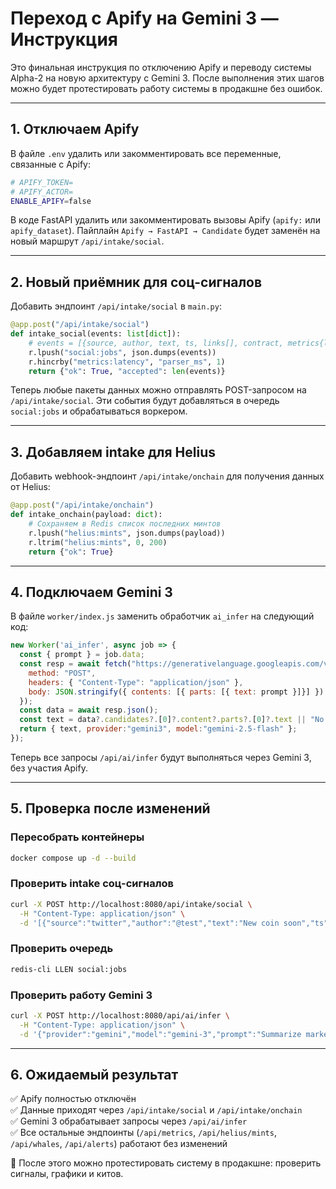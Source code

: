 # Переход с Apify на Gemini 3 — Инструкция

Это финальная инструкция по отключению Apify и переводу системы Alpha-2 на новую архитектуру с Gemini 3. После выполнения этих шагов можно будет протестировать работу системы в продакшне без ошибок.

---

## 1. Отключаем Apify

В файле `.env` удалить или закомментировать все переменные, связанные с Apify:

```bash
# APIFY_TOKEN=
# APIFY_ACTOR=
ENABLE_APIFY=false
```

В коде FastAPI удалить или закомментировать вызовы Apify (`apify:` или `apify_dataset`). Пайплайн `Apify → FastAPI → Candidate` будет заменён на новый маршрут `/api/intake/social`.

---

## 2. Новый приёмник для соц-сигналов

Добавить эндпоинт `/api/intake/social` в `main.py`:

```python
@app.post("/api/intake/social")
def intake_social(events: list[dict]):
    # events = [{source, author, text, ts, links[], contract, metrics{likes,retweets,replies}}]
    r.lpush("social:jobs", json.dumps(events))
    r.hincrby("metrics:latency", "parser_ms", 1)
    return {"ok": True, "accepted": len(events)}
```

Теперь любые пакеты данных можно отправлять POST-запросом на `/api/intake/social`. Эти события будут добавляться в очередь `social:jobs` и обрабатываться воркером.

---

## 3. Добавляем intake для Helius

Добавить webhook-эндпоинт `/api/intake/onchain` для получения данных от Helius:

```python
@app.post("/api/intake/onchain")
def intake_onchain(payload: dict):
    # Сохраняем в Redis список последних минтов
    r.lpush("helius:mints", json.dumps(payload))
    r.ltrim("helius:mints", 0, 200)
    return {"ok": True}
```

---

## 4. Подключаем Gemini 3

В файле `worker/index.js` заменить обработчик `ai_infer` на следующий код:

```javascript
new Worker('ai_infer', async job => {
  const { prompt } = job.data;
  const resp = await fetch("https://generativelanguage.googleapis.com/v1beta/models/gemini-1.5-flash:generateContent?key="+process.env.GEMINI_API_KEY, {
    method: "POST",
    headers: { "Content-Type": "application/json" },
    body: JSON.stringify({ contents: [{ parts: [{ text: prompt }]}] })
  });
  const data = await resp.json();
  const text = data?.candidates?.[0]?.content?.parts?.[0]?.text || "No response";
  return { text, provider:"gemini3", model:"gemini-2.5-flash" };
});
```

Теперь все запросы `/api/ai/infer` будут выполняться через Gemini 3, без участия Apify.

---

## 5. Проверка после изменений

### Пересобрать контейнеры

```bash
docker compose up -d --build
```

### Проверить intake соц-сигналов

```bash
curl -X POST http://localhost:8080/api/intake/social \
  -H "Content-Type: application/json" \
  -d '[{"source":"twitter","author":"@test","text":"New coin soon","ts":"2025-10-10T12:00:00Z"}]'
```

### Проверить очередь

```bash
redis-cli LLEN social:jobs
```

### Проверить работу Gemini 3

```bash
curl -X POST http://localhost:8080/api/ai/infer \
  -H "Content-Type: application/json" \
  -d '{"provider":"gemini","model":"gemini-3","prompt":"Summarize market"}'
```

---

## 6. Ожидаемый результат

✅ Apify полностью отключён  
✅ Данные приходят через `/api/intake/social` и `/api/intake/onchain`  
✅ Gemini 3 обрабатывает запросы через `/api/ai/infer`  
✅ Все остальные эндпоинты (`/api/metrics`, `/api/helius/mints`, `/api/whales`, `/api/alerts`) работают без изменений

📅 После этого можно протестировать систему в продакшне: проверить сигналы, графики и китов.